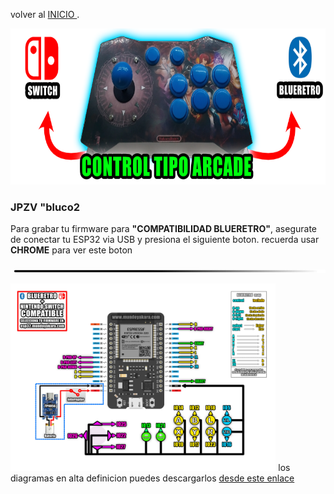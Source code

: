
volver al [INICIO ](index.md).

<img src="imagenes/arcade.png"
height="250">




### JPZV  **"bluco2** 
Para grabar tu firmware para **"COMPATIBILIDAD BLUERETRO"**, asegurate de conectar tu ESP32 via USB y presiona el siguiente boton. recuerda usar **CHROME** para ver este boton


<script type="module" src="install-button.js?module"></script>
<esp-web-install-button manifest="firmware/firmware_build/bluco2/manifest.json"></esp-web-install-button>

<img src="imagenes/line.png"
height="5">



<img src="imagenes/diagrama-arcade-blueretro.jpg"
height="300">
los diagramas en alta definicion puedes descargarlos [desde este enlace](https://www.mundoyakara.com/2022/07/hacer-control-arcade-bluetooth.html)

